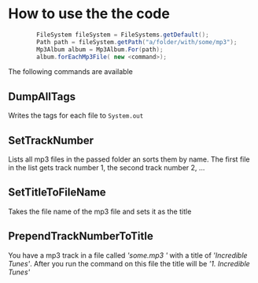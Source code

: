# How to use the the code
```java
        FileSystem fileSystem = FileSystems.getDefault();
        Path path = fileSystem.getPath("a/folder/with/some/mp3");
        Mp3Album album = Mp3Album.For(path);
        album.forEachMp3File( new <command>);
```

The following commands are available

## DumpAllTags
Writes the tags for each file to `System.out`
## SetTrackNumber
Lists all mp3 files in the passed folder an sorts them by name. The first file in the list gets track number 1, the second track number 2, ...
## SetTitleToFileName
Takes the file name of the mp3 file and sets it as the title
## PrependTrackNumberToTitle
You have a mp3 track in a file called *'some.mp3 '* with a title of *'Incredible Tunes'*. After you run the command on this file the title will be *'1. Incredible Tunes'*

